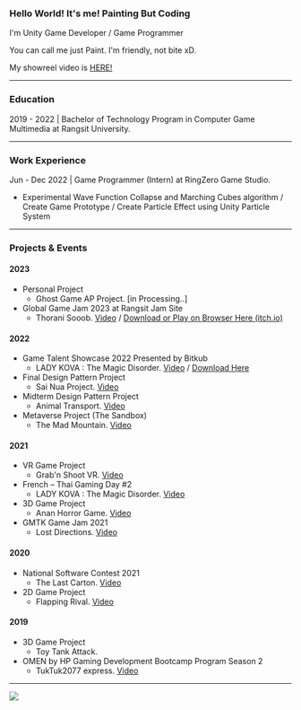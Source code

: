 ### Hello World! It's me! Painting But Coding

I'm Unity Game Developer / Game Programmer

You can call me just Paint. I'm friendly, not bite xD.

My showreel video is [HERE!](https://www.youtube.com/watch?v=_oCcA9vUefs)


----
### Education

2019 - 2022 | Bachelor of Technology Program in Computer Game Multimedia at Rangsit University.


----
### Work Experience

Jun - Dec 2022 | Game Programmer (Intern) at RingZero Game Studio.
- Experimental Wave Function Collapse and Marching Cubes algorithm / Create Game Prototype / Create Particle Effect using Unity Particle System
----
### Projects & Events

#### 2023
- Personal Project
    - Ghost Game AP Project. [in Processing..]
- Global Game Jam 2023 at Rangsit Jam Site
    - Thorani Sooob. [Video](https://www.youtube.com/watch?v=ckGDauvEDzw) / [Download or Play on Browser Here (itch.io)](https://werasilz.itch.io/thorani-sooob)


#### 2022
- Game Talent Showcase 2022 Presented by Bitkub
    - LADY KOVA : The Magic Disorder. [Video](https://youtu.be/1_0N6UYaXuQ) / [Download Here](https://ladykova.itch.io/lady-kova-the-magic-disorder)
- Final Design Pattern Project
    - Sai Nua Project. [Video](https://www.youtube.com/watch?v=WEBYt0fmdFo)
- Midterm Design Pattern Project
    - Animal Transport. [Video](https://www.youtube.com/watch?v=VA8EE3rOgQc)
- Metaverse Project (The Sandbox)
    - The Mad Mountain. [Video](https://www.youtube.com/watch?v=_hns9TZlAUA)


#### 2021
- VR Game Project
    - Grab'n Shoot VR. [Video](https://youtu.be/WOkTBJXtwHo)
- French – Thai Gaming Day #2
    - LADY KOVA : The Magic Disorder. [Video](https://youtu.be/1_0N6UYaXuQ)
- 3D Game Project
    - Anan Horror Game. [Video](https://youtu.be/gApbeT6qsAo)
- GMTK Game Jam 2021
    - Lost Directions. [Video](https://youtu.be/JmYGcF_nGXk)


#### 2020
- National Software Contest 2021
    - The Last Carton. [Video](https://www.youtube.com/watch?v=Fu30ltSezBw)
- 2D Game Project
    - Flapping Rival. [Video](https://www.youtube.com/watch?v=3qfz5rLnCHk)


#### 2019
- 3D Game Project
    - Toy Tank Attack.
- OMEN by HP Gaming Development Bootcamp Program Season 2
    - TukTuk2077 express. [Video](https://youtu.be/50kIg9K64UU)

----
![](https://komarev.com/ghpvc/?username=Paint-Thanapat&style=flat-square&label=Visitors)
<!--
**Paint-Thanapat/Paint-Thanapat** is a ✨ _special_ ✨ repository because its `README.md` (this file) appears on your GitHub profile.

Here are some ideas to get you started:

- 🔭 I’m currently working on ...
- 🌱 I’m currently learning ...
- 👯 I’m looking to collaborate on ...
- 🤔 I’m looking for help with ...
- 💬 Ask me about ...
- 📫 How to reach me: ...
- 😄 Pronouns: ...
- ⚡ Fun fact: ...
-->
